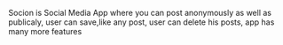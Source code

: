 Socion is Social Media App where you can post anonymously as well as publicaly, user can save,like any post, user can delete his posts, app has many more features

